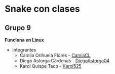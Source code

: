 # Snake con clases

## Grupo 9

__Funciona en Linux__
* Integrantes
  * Camila Orihuela Flores - [CamiaCL](https://github.com/CamiaCL)
  * Diego Astorga Cárdenas - [DiegoAstorga04](https://github.com/DiegoAstorga04)
  * Karol Quispe Taco - [Karol525](https://github.com/Karol525)
